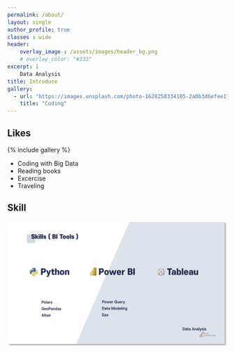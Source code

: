 ```yaml
---
permalink: /about/
layout: single
author_profile: true
classes : wide
header:
    overlay_image : /assets/images/header_bg.png
    # overlay_color: "#333"
excerpt: | 
    Data Analysis
title: Introduce
gallery:
  - url: "https://images.unsplash.com/photo-1628258334105-2a0b3d6efee1?q=80&w=2574&auto=format&fit=crop&ixlib=rb-4.0.3&ixid=M3wxMjA3fDB8MHxwaG90by1wYWdlfHx8fGVufDB8fHx8fA%3D%3D"
    title: "Coding"
---
```


## Likes

{% include gallery %}

* Coding with Big Data
* Reading books
* Excercise
* Traveling

## Skill

![foo](/assets/images/skill.png)